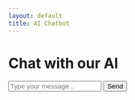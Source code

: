```yaml
---
layout: default
title: AI Chatbot
---
```


# Chat with our AI

<div id="chat-container">
    <div id="chat-messages"></div>
    <input type="text" id="user-input" placeholder="Type your message...">
    <button onclick="sendMessage()">Send</button>
</div>

<script src="https://code.jquery.com/jquery-3.6.0.min.js"></script>
<script>
let conversationHistory = [];
const BACKEND_URL = 'https://your-cloud-backend.com/chat';

function sendMessage() {
    const userInput = $('#user-input').val();
    if (userInput.trim() === '') return;

    $('#chat-messages').append(`<p><strong>You:</strong> ${userInput}</p>`);
    conversationHistory.push(userInput);

    $.ajax({
        url: BACKEND_URL,
        method: 'POST',
        contentType: 'application/json',
        data: JSON.stringify({
            message: userInput,
            history: conversationHistory
        }),
        success: function(data) {
            $('#chat-messages').append(`<p><strong>AI:</strong> ${data.response}</p>`);
            conversationHistory.push(data.response);
        }
    });

    $('#user-input').val('');
}
</script>